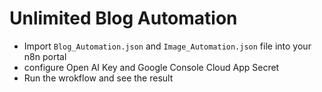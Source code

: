 # Unlimited Blog Automation
- Import `Blog_Automation.json` and `Image_Automation.json` file into your n8n portal
- configure Open AI Key and Google Console Cloud App Secret
- Run the wrokflow and see the result 